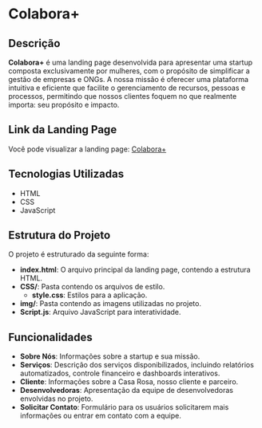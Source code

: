 # Colabora+

## Descrição

**Colabora+** é uma landing page desenvolvida para apresentar uma startup composta exclusivamente por mulheres, com o propósito de simplificar a gestão de empresas e ONGs. A nossa missão é oferecer uma plataforma intuitiva e eficiente que facilite o gerenciamento de recursos, pessoas e processos, permitindo que nossos clientes foquem no que realmente importa: seu propósito e impacto.

## Link da Landing Page

Você pode visualizar a landing page: [Colabora+](https://kamila-silvva.github.io/Colabora/)

## Tecnologias Utilizadas

- HTML
- CSS
- JavaScript

## Estrutura do Projeto

O projeto é estruturado da seguinte forma:

- **index.html**: O arquivo principal da landing page, contendo a estrutura HTML.
- **CSS/**: Pasta contendo os arquivos de estilo.
  - **style.css**: Estilos para a aplicação.
- **img/**: Pasta contendo as imagens utilizadas no projeto.
- **Script.js**: Arquivo JavaScript para interatividade.

## Funcionalidades

- **Sobre Nós**: Informações sobre a startup e sua missão.
- **Serviços**: Descrição dos serviços disponibilizados, incluindo relatórios automatizados, controle financeiro e dashboards interativos.
- **Cliente**: Informações sobre a Casa Rosa, nosso cliente e parceiro.
- **Desenvolvedoras**: Apresentação da equipe de desenvolvedoras envolvidas no projeto.
- **Solicitar Contato**: Formulário para os usuários solicitarem mais informações ou entrar em contato com a equipe.

